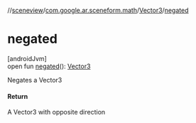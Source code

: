 //[sceneview](../../../index.md)/[com.google.ar.sceneform.math](../index.md)/[Vector3](index.md)/[negated](negated.md)

# negated

[androidJvm]\
open fun [negated](negated.md)(): [Vector3](index.md)

Negates a Vector3

#### Return

A Vector3 with opposite direction
